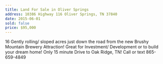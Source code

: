 ```yaml
---
title: Land For Sale in Oliver Springs
address: 10386 Highway 116 Oliver Springs, TN 37840
date: 2015-06-01
sold: false
price: $95,000
---
```


16 Gently rolling/ sloped acres just down the road from the new Brushy Mountain Brewery Attraction! Great for Investment/ Development or to build your dream home! Only 15 minute Drive to Oak Ridge, TN! Call or text 865-659-4849
